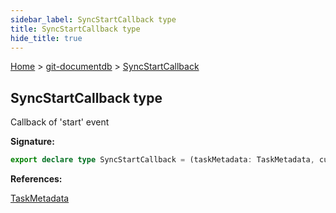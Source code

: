 ```yaml
---
sidebar_label: SyncStartCallback type
title: SyncStartCallback type
hide_title: true
---
```


[Home](./index.md) &gt; [git-documentdb](./git-documentdb.md) &gt; [SyncStartCallback](./git-documentdb.syncstartcallback.md)

## SyncStartCallback type

Callback of 'start' event

<b>Signature:</b>

```typescript
export declare type SyncStartCallback = (taskMetadata: TaskMetadata, currentRetries: number) => void;
```
<b>References:</b>

[TaskMetadata](./git-documentdb.taskmetadata.md)

